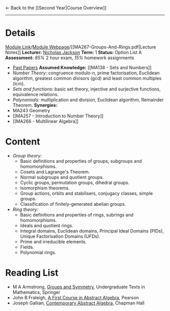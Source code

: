 ← Back to the [[Second Year|Course Overview]]
- - -
# Details
[Module Link](https://courses.warwick.ac.uk/modules/2024/MA267-10)/[Module Webpage](https://warwick.ac.uk/fac/sci/maths/currentstudents/ughandbook/ext/ma267)/[[MA267-Groups-And-Rings.pdf|Lecture Notes]]
**Lecturer:** [Nicholas Jackson](https://peoplesearch.warwick.ac.uk/profile/1670084)
**Term:** 1
**Status:** Option List A
**Assessment:** *85%* 2 hour exam, *15%* homework assignments 
- [Past Papers](https://warwick.ac.uk/exampapers?q=MA267)
**Assumed Knowledge:** [[MA138 - Sets and Numbers]]
- *Number Theory:* congruence modulo-n, prime factorisation, Euclidean algorithm, greatest common divisors (gcd) and least common multiples (lcm).
- *Sets and functions:* basic set theory, injective and surjective functions, equivalence relations.
- *Polynomials:* multiplication and division, Euclidean algorithm, Remainder Theorem.
**Synergies:** 
- MA243 Geometry
- [[MA257 - Introduction to Number Theory]]
- [[MA266 - Multilinear Algebra]]
# Content 
- *Group theory:* 
	- Basic definitions and properties of groups, subgroups and homomorphisms. 
	- Cosets and Lagrange's Theorem. 
	- Normal subgroups and quotient groups. 
	- Cyclic groups, permutation groups, dihedral groups. 
	- Isomorphism theorems. 
	- Group actions, orbits and stabilisers, conjugacy classes, simple groups. 
	- Classification of finitely-generated abelian groups.
- *Ring theory:* 
	- Basic definitions and properties of rings, subrings and homomorphisms. 
	- Ideals and quotient rings. 
	- Integral domains, Euclidean domains, Principal Ideal Domains (PIDs), Unique Factorisation Domains (UFDs). 
	- Prime and irreducible elements. 
	- Fields. 
	- Polynomial rings.
# Reading List
- M A Armstrong, [Groups and Symmetry](obsidian://open?vault=Obsidian%20Vault&file=Uni%20Stuff%2FYear%202%2FBooks%2FMA267%2FGroups%20and%20Symmetry.pdf), Undergraduate Texts in Mathematics, Springer
- John B Fraleigh, [A First Course in Abstract Algebra](obsidian://open?vault=Obsidian%20Vault&file=Uni%20Stuff%2FYear%202%2FBooks%2FMA267%2FA%20First%20Course%20in%20Abstract%20Algebra%20Fraleigh%207th%20edition.pdf), Pearson
- Joseph Gallian, [Contemporary Abstract Algebra](obsidian://open?vault=Obsidian%20Vault&file=Uni%20Stuff%2FYear%202%2FBooks%2FMA267%2FContemporary%20Abstract%20Algebra-7.pdf), Chapman Hall